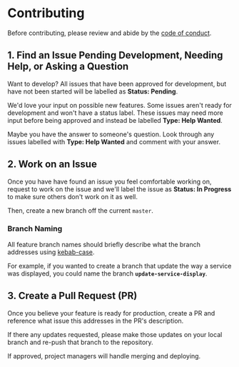 # Contributing

Before contributing, please review and abide by the [code of conduct](CODE_OF_CONDUCT.md).

## 1. Find an Issue Pending Development, Needing Help, or Asking a Question

Want to develop? All issues that have been approved for development, but have not been started will be labelled
as **Status: Pending**.

We'd love your input on possible new features. Some issues aren't ready for development and won't have a status label.
These issues may need more input before being approved and instead be labelled **Type: Help Wanted**.

Maybe you have the answer to someone's question. Look through any issues labelled with **Type: Help Wanted** and comment with your answer.

## 2. Work on an Issue

Once you have have found an issue you feel comfortable working on, request to work on the issue and we'll label the issue
as **Status: In Progress** to make sure others don't work on it as well.

Then, create a new branch off the current `master`.

### Branch Naming

All feature branch names should briefly describe what the branch addresses using
[kebab-case](https://en.wikipedia.org/wiki/Letter_case#Special_case_styles).

For example, if you wanted to create a branch that update the way a service was displayed, you could name the
branch **`update-service-display`**.

## 3. Create a Pull Request (PR)

Once you believe your feature is ready for production, create a PR and reference what issue this addresses in the PR's
description.

If there any updates requested, please make those updates on your local branch and re-push that branch to the repository.

If approved, project managers will handle merging and deploying.
